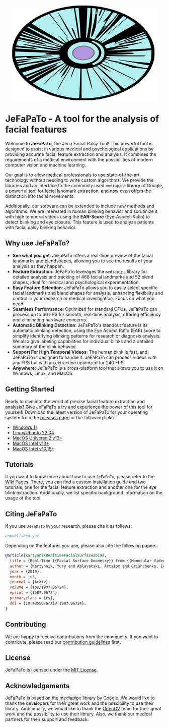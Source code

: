 <p align="center">
  <img width="460" height="300" src="frontend/assets/icons/icon.svg">
</p>

# JeFaPaTo - A tool for the analysis of facial features

Welcome to **JeFaPaTo**, the Jena Facial Palsy Tool! This powerful tool is designed to assist in various medical and psychological applications by providing accurate facial feature extraction and analysis. It combines the requirements of a medical environment with the possibilities of modern computer vision and machine learning.

Our goal is to allow medical professionals to use state-of-the-art technology without needing to write custom algorithms. We provide the libraries and an interface to the commonly used `mediapipe` library of Google, a powerful tool for facial landmark extraction, and now even offers the distinction into facial movements.

Additionally, our software can be extended to include new methods and algorithms. We are interested in human blinking behavior and scrutinize it with high temporal videos using the **EAR-Score** (Eye-Aspect-Ratio) to detect blinking and eye closure. This feature is used to analyze patients with facial palsy blinking behavior.

## Why use JeFaPaTo?

- **See what you get**: JeFaPaTo offers a real-time preview of the facial landmarks and blendshapes, allowing you to see the results of your analysis as they happen.
- **Feature Extraction**: JeFaPaTo leverages the `mediapipe` library for detailed analysis and tracking of 468 facial landmarks and 52 blend shapes, ideal for medical and psychological experimentation.
- **Easy Feature Selection**: JeFaPaTo allows you to easily select specific facial landmarks and blend shapes for analysis, enhancing flexibility and control in your research or medical investigation. Focus on what you need!
- **Seamless Performance**: Optimized for standard CPUs, JeFaPaTo can process up to 60 FPS for smooth, real-time analysis, offering efficiency and eliminating hardware concerns.
- **Automatic Blinking Detection**: JeFaPaTo's standout feature is its automatic blinking detection, using the Eye Aspect Ratio (EAR) score to simplify identifying blinking patterns for research or diagnosis analysis. We also give labeling capabilities for individual blinks and a detailed summary of the blink behavior.
- **Support For High Temporal Videos**: The human blink is fast, and JeFaPaTo is designed to handle it. JeFaPaTo can process videos with any FPS but with an extraction optimized for 240 FPS.
- **Anywhere**: JeFaPaTo is a cross-platform tool that allows you to use it on Windows, Linux, and MacOS.

## Getting Started

Ready to dive into the world of precise facial feature extraction and analysis? Give JeFaPaTo a try and experience the power of this tool for yourself! Download the latest version of JeFaPaTo for your operating system from the [releases page](https://github.com/cvjena/JeFaPaTo/releases) or the following links:

- [Windows 11](https://github.com/cvjena/JeFaPaTo/releases/latest/download/JeFaPaTo_windows.exe)
- [Linux/Ubuntu 22.04](https://github.com/cvjena/JeFaPaTo/releases/latest//download/JeFaPaTo_linux)
- [MacOS Universal2 v13+](https://github.com/cvjena/JeFaPaTo/releases/latest/download/JeFaPaTo_universal2.dmg)
- [MacOS Intel v13+](https://github.com/cvjena/JeFaPaTo/releases/latest/download/JeFaPaTo_intel.dmg)
- [MacOS Intel v10.15+](https://github.com/cvjena/JeFaPaTo/releases/latest/download/JeFaPaTo_intel_v10.dmg)

## Tutorials

If you want to know more about how to use `JeFaPaTo`, please refer to the [Wiki Pages](https://github.com/cvjena/JeFaPaTo/wiki).
There, you can find a custom installation guide and two tutorials, one for the facial feature extraction and another one for the eye blink extraction.
Additionally, we list specific background information on the usage of the tool.

## Citing JeFaPaTo

If you use `JeFaPaTo` in your research, please cite it as follows:

```bibtex
unpublished yet
```

Depending on the features you use, please also cite the following papers:

```bibtex
@article{kartynnikRealtimeFacialSurface2019a,
  title = {Real-Time {{Facial Surface Geometry}} from {{Monocular Video}} on {{Mobile GPUs}}},
  author = {Kartynnik, Yury and Ablavatski, Artsiom and Grishchenko, Ivan and Grundmann, Matthias},
  year = {2019},
  month = jul,
  journal = {ArXiv},
  volume = {abs/1907.06724},
  eprint = {1907.06724},
  primaryclass = {cs},
  doi = {10.48550/arXiv.1907.06724},
}
```

## Contributing

We are happy to receive contributions from the community. If you want to contribute, please read our [contribution guidelines](CONTRIBUTING.md) first.

## License

JeFaPaTo is licensed under the [MIT License](LICENSE.txt).

## Acknowledgements

JeFaPaTo is based on the [mediapipe](https://github.com/google/mediapipe) library by Google. We would like to thank the developers for their great work and the possibility to use their library. Additionally, we would like to thank the [OpenCV](https://opencv.org/) team for their great work and the possibility to use their library. Also, we thank our medical partners for their support and feedback.
